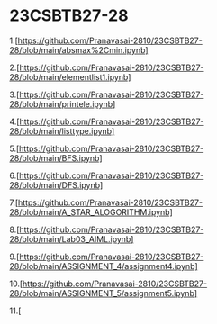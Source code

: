 # 23CSBTB27-28
1.[https://github.com/Pranavasai-2810/23CSBTB27-28/blob/main/absmax%2Cmin.ipynb]

2.[https://github.com/Pranavasai-2810/23CSBTB27-28/blob/main/elementlist1.ipynb]

3.[https://github.com/Pranavasai-2810/23CSBTB27-28/blob/main/printele.ipynb]

4.[https://github.com/Pranavasai-2810/23CSBTB27-28/blob/main/listtype.ipynb]

5.[https://github.com/Pranavasai-2810/23CSBTB27-28/blob/main/BFS.ipynb]

6.[https://github.com/Pranavasai-2810/23CSBTB27-28/blob/main/DFS.ipynb]

7.[https://github.com/Pranavasai-2810/23CSBTB27-28/blob/main/A_STAR_ALOGORITHM.ipynb]

8.[https://github.com/Pranavasai-2810/23CSBTB27-28/blob/main/Lab03_AIML.ipynb]

9.[https://github.com/Pranavasai-2810/23CSBTB27-28/blob/main/ASSIGNMENT_4/assignment4.ipynb]

10.[https://github.com/Pranavasai-2810/23CSBTB27-28/blob/main/ASSIGNMENT_5/assignment5.ipynb]

11.[





